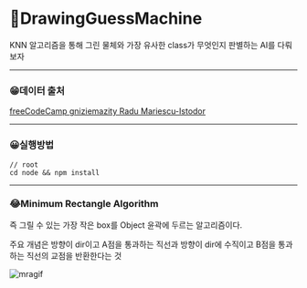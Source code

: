 # 🎨DrawingGuessMachine

KNN 알고리즘을 통해 그린 물체와 가장 유사한 class가 무엇인지 판별하는 AI를 다뤄보자

---

### 😁데이터 출처

[freeCodeCamp gniziemazity Radu Mariescu-Istodor](https://www.youtube.com/redirect?event=video_description&redir_token=QUFFLUhqbmY3X1Riakg0ZHFDcnoxbjlJWXpNcWhzQkhfZ3xBQ3Jtc0trZFFkOWlOWlF5Q1U1S2R1UkRXSkR6OE9xZWhSX1pPMFN6UlpDWWNNRFdKWTVFazlKTVpibkFXSXU2blMyUGJYM1JUX1gtLUphaWhTR0p0S3d3WlBGd242czlCcEp2c09pdWZ3NHJhWGc2WHdiaUlWYw&q=https%3A%2F%2Fgithub.com%2Fgniziemazity%2Fdrawing-data&v=3wwiOSxDAmg)

---

### 😀실행방법

```
// root
cd node && npm install
```

---

### 😂Minimum Rectangle Algorithm

즉 그릴 수 있는 가장 작은 box를 Object 윤곽에 두르는 알고리즘이다.

주요 개념은 방향이 dir이고 A점을 통과하는 직선과 방향이 dir에 수직이고 B점을 통과하는 직선의 교점을 반환한다는 것

![mragif](https://blog.kakaocdn.net/dn/zmuGo/btq0do1k1T3/kEJd8P5vLknmTeVc2hHV70/img.gif)
